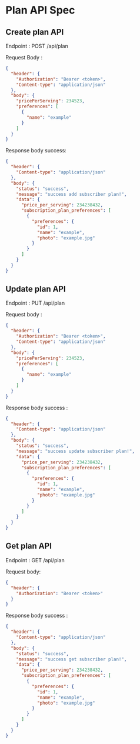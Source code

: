 # Plan API Spec

## Create plan API

Endpoint : POST /api/plan

Request Body :

```json
{
  "header": {
    "Authorization": "Bearer <token>",
    "Content-type": "application/json"
  },
  "body": {
    "pricePerServing": 234523,
    "preferences": [
      {
        "name": "example"
      }
    ]
  }
}
```

Response body success:

```json
{
  "header": {
    "Content-type": "application/json"
  },
  "body": {
    "status": "success",
    "message": "success add subscriber plan!",
    "data": {
      "price_per_serving": 234238432,
      "subscription_plan_preferences": [
        {
          "preferences": {
            "id": 1,
            "name": "example",
            "photo": "example.jpg"
          }
        }
      ]
    }
  }
}
```

## Update plan API

Endpoint : PUT /api/plan

Request body :

```json
{
  "header": {
    "Authorization": "Bearer <token>",
    "Content-type": "application/json"
  },
  "body": {
    "pricePerServing": 234523,
    "preferences": [
      {
        "name": "example"
      }
    ]
  }
}
```

Response body success :

```json
{
  "header": {
    "Content-type": "application/json"
  },
  "body": {
    "status": "success",
    "message": "success update subscriber plan!",
    "data": {
      "price_per_serving": 234238432,
      "subscription_plan_preferences": [
        {
          "preferences": {
            "id": 1,
            "name": "example",
            "photo": "example.jpg"
          }
        }
      ]
    }
  }
}
```

## Get plan API

Endpoint : GET /api/plan

Request body:

```json
{
  "header": {
    "Authorization": "Bearer <token>"
  }
}
```

Response body success :

```json
{
  "header": {
    "Content-type": "application/json"
  },
  "body": {
    "status": "success",
    "message": "success get subscriber plan!",
    "data": {
      "price_per_serving": 234238432,
      "subscription_plan_preferences": [
        {
          "preferences": {
            "id": 1,
            "name": "example",
            "photo": "example.jpg"
          }
        }
      ]
    }
  }
}
```


